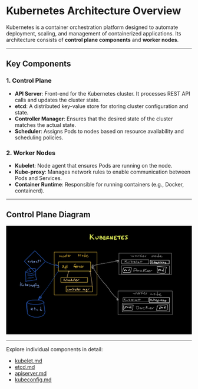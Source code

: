 # Kubernetes Architecture Overview

Kubernetes is a container orchestration platform designed to automate deployment, scaling, and management of containerized applications. Its architecture consists of **control plane components** and **worker nodes**.

---

## **Key Components**

### 1. **Control Plane**
- **API Server**: Front-end for the Kubernetes cluster. It processes REST API calls and updates the cluster state.
- **etcd**: A distributed key-value store for storing cluster configuration and state.
- **Controller Manager**: Ensures that the desired state of the cluster matches the actual state.
- **Scheduler**: Assigns Pods to nodes based on resource availability and scheduling policies.

### 2. **Worker Nodes**
- **Kubelet**: Node agent that ensures Pods are running on the node.
- **Kube-proxy**: Manages network rules to enable communication between Pods and Services.
- **Container Runtime**: Responsible for running containers (e.g., Docker, containerd).

---

## **Control Plane Diagram**
![](../media/architecture.jpeg)

---

Explore individual components in detail:
- [kubelet.md](worker-nodes/kubelet.md)
- [etcd.md](control-plane/etcd.md)
- [apiserver.md](control-plane/api-server.md)
- [kubeconfig.md](kubeconfig.md)
